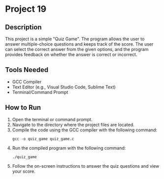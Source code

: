 # Project 19

## Description

This project is a simple "Quiz Game". The program allows the user to answer multiple-choice questions and keeps track of the score. The user can select the correct answer from the given options, and the program provides feedback on whether the answer is correct or incorrect.

## Tools Needed

- GCC Compiler
- Text Editor (e.g., Visual Studio Code, Sublime Text)
- Terminal/Command Prompt

## How to Run

1. Open the terminal or command prompt.
2. Navigate to the directory where the project files are located.
3. Compile the code using the GCC compiler with the following command:
   ```
   gcc -o quiz_game quiz_game.c
   ```
4. Run the compiled program with the following command:
   ```
   ./quiz_game
   ```
5. Follow the on-screen instructions to answer the quiz questions and view your score.
